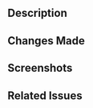 ## Description
<!--- Describe the purpose of the PR and what feature or file it adds to the repository --->

## Changes Made
<!--- List the specific changes made in this PR, including any new files added --->

## Screenshots
<!--- Include any relevant screenshots or GIFs to showcase the new feature or file --->

## Related Issues
<!--- Link any related issues that this PR resolves or is related to --->
